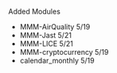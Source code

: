 Added Modules

- MMM-AirQuality 5/19
- MMM-Jast 5/21
- MMM-LICE 5/21
- MMM-cryptocurrency 5/19
- calendar_monthly 5/19

